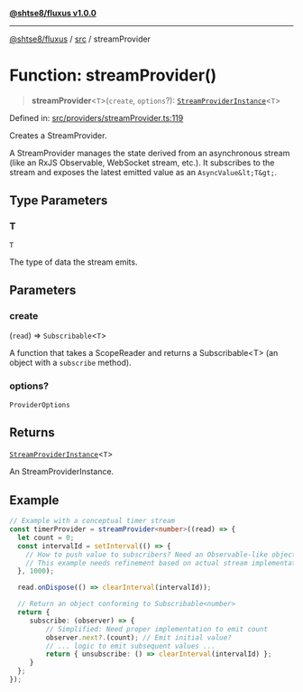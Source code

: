 [**@shtse8/fluxus v1.0.0**](../../README.md)

***

[@shtse8/fluxus](../../README.md) / [src](../README.md) / streamProvider

# Function: streamProvider()

> **streamProvider**\<`T`\>(`create`, `options`?): [`StreamProviderInstance`](../interfaces/StreamProviderInstance.md)\<`T`\>

Defined in: [src/providers/streamProvider.ts:119](https://github.com/shtse8/fluxus/blob/213c71c5e98d0245d85ae1e863504b6b01882dfb/src/providers/streamProvider.ts#L119)

Creates a StreamProvider.

A StreamProvider manages the state derived from an asynchronous stream
(like an RxJS Observable, WebSocket stream, etc.). It subscribes to the
stream and exposes the latest emitted value as an `AsyncValue&lt;T&gt;`.

## Type Parameters

### T

`T`

The type of data the stream emits.

## Parameters

### create

(`read`) => `Subscribable`\<`T`\>

A function that takes a ScopeReader and returns a Subscribable&lt;T&gt;
       (an object with a `subscribe` method).

### options?

`ProviderOptions`

## Returns

[`StreamProviderInstance`](../interfaces/StreamProviderInstance.md)\<`T`\>

An StreamProviderInstance.

## Example

```ts
// Example with a conceptual timer stream
const timerProvider = streamProvider<number>((read) => {
  let count = 0;
  const intervalId = setInterval(() => {
    // How to push value to subscribers? Need an Observable-like object.
    // This example needs refinement based on actual stream implementation.
  }, 1000);

  read.onDispose(() => clearInterval(intervalId));

  // Return an object conforming to Subscribable<number>
  return {
     subscribe: (observer) => {
         // Simplified: Need proper implementation to emit count
         observer.next?.(count); // Emit initial value?
         // ... logic to emit subsequent values ...
         return { unsubscribe: () => clearInterval(intervalId) };
     }
  };
});
```
